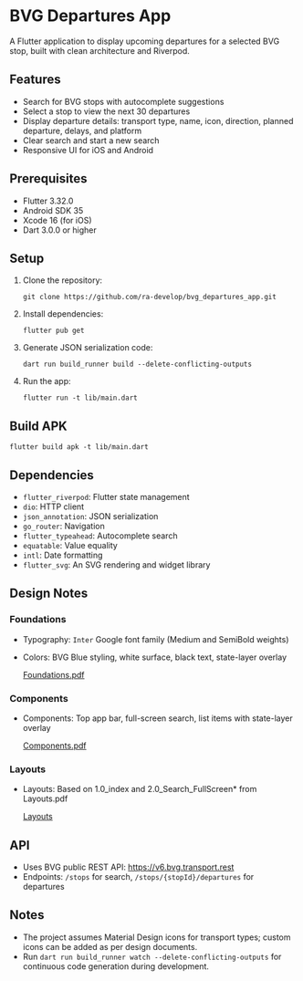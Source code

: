# BVG Departures App

A Flutter application to display upcoming departures for a selected BVG stop, built with clean architecture and Riverpod.

## Features
- Search for BVG stops with autocomplete suggestions
- Select a stop to view the next 30 departures
- Display departure details: transport type, name, icon, direction, planned departure, delays, and platform
- Clear search and start a new search
- Responsive UI for iOS and Android

## Prerequisites
- Flutter 3.32.0
- Android SDK 35
- Xcode 16 (for iOS)
- Dart 3.0.0 or higher

## Setup
1. Clone the repository:
   ```
   git clone https://github.com/ra-develop/bvg_departures_app.git
   ```
2. Install dependencies:
   ```
   flutter pub get
   ```
3. Generate JSON serialization code:
   ```
   dart run build_runner build --delete-conflicting-outputs
   ```
4. Run the app:
   ```
   flutter run -t lib/main.dart
   ```

## Build APK
```
flutter build apk -t lib/main.dart
```

## Dependencies
- `flutter_riverpod`: Flutter state management
- `dio`: HTTP client
- `json_annotation`: JSON serialization
- `go_router`: Navigation
- `flutter_typeahead`: Autocomplete search
- `equatable`: Value equality
- `intl`: Date formatting
- `flutter_svg`: An SVG rendering and widget library

## Design Notes
### Foundations 
- Typography: `Inter` Google font family (Medium and SemiBold weights) 
- Colors: BVG Blue styling, white surface, black text, state-layer overlay

   [Foundations.pdf](/documentation/design_notes/Foundations.pdf)

### Components 
- Components: Top app bar, full-screen search, list items with state-layer overlay 

   [Components.pdf](/documentation/design_notes/Components.pdf)

### Layouts [](/documentation/design_notes/Layouts.pdf)
- Layouts: Based on 1.0_index and 2.0_Search_FullScreen* from Layouts.pdf

   [Layouts ](/documentation/design_notes/Layouts.pdf)

## API
- Uses BVG public REST API: https://v6.bvg.transport.rest
- Endpoints: `/stops` for search, `/stops/{stopId}/departures` for departures

## Notes
- The project assumes Material Design icons for transport types; custom icons can be added as per design documents.
- Run `dart run build_runner watch --delete-conflicting-outputs` for continuous code generation during development.